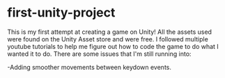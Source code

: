 # first-unity-project
This is my first attempt at creating a game on Unity!
All the assets used were found on the Unity Asset store and were free. I followed multiple youtube tutorials to help me figure out how to code the game to do what I wanted it to do. There are some issues that I'm still running into:

-Adding smoother movements between keydown events.
